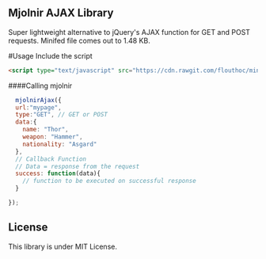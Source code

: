 ## Mjolnir AJAX Library

Super lightweight alternative to jQuery's AJAX function for GET and POST requests. Minifed file comes out to 1.48 KB.

#Usage
Include the script
```html
<script type="text/javascript" src="https://cdn.rawgit.com/flouthoc/minAjax.js/master/minify/index.min.js"></script>
```


####Calling mjolnir
```js
  mjolnirAjax({
  url:"mypage",
  type:"GET", // GET or POST
  data:{
    name: "Thor",
    weapon: "Hammer",
    nationality: "Asgard"
  },
  // Callback Function
  // Data = response from the request
  success: function(data){
    // function to be executed on successful response
  }

});


````

## License

This library is under MIT License.
